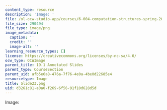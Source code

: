 ```yaml
---
content_type: resource
description: 'Image: '
file: /ol-ocw-studio-app/courses/6-004-computation-structures-spring-2017/d3261c81a0a0f2696f5691f10d628d5d_Slide23.png
file_size: 290494
file_type: image/png
image_metadata:
  caption: ''
  credit: ''
  image-alt: ''
learning_resource_types: []
license: https://creativecommons.org/licenses/by-nc-sa/4.0/
ocw_type: OCWImage
parent_title: 19.1 Annotated Slides
parent_type: CourseSection
parent_uid: afb5e6a8-476a-7f76-4e0a-4be0d22685e4
resourcetype: Image
title: Slide23.png
uid: d3261c81-a0a0-f269-6f56-91f10d628d5d
---
```

Image: 